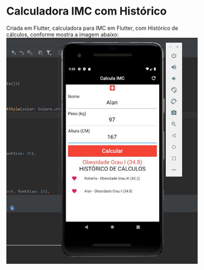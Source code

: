 # Calculadora IMC com Histórico
Criada em Flutter, calculadora para IMC em Flutter, com Histórico de cálculos, conforme mostra a imagem abaixo:
![Imagem da aplicação rodando](https://raw.githubusercontent.com/CodeBeeta/imccomhistorico/master/assets/discor.jpg)

